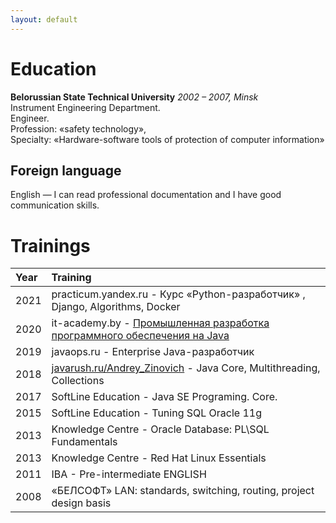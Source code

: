 ```yaml
---
layout: default
---
```


# Education

**Belorussian State Technical University** _2002 – 2007, Minsk_ <br>
Instrument Engineering Department. <br>
Engineer. <br>
Profession: «safety technology», <br>
Specialty: «Hardware-software tools of protection of computer information»

## Foreign language

English — I can read professional documentation and I have good communication skills.

# Trainings

| Year | Training                                                                                                                     |
|:-----|:-----------------------------------------------------------------------------------------------------------------------------|
| 2021 | practicum.yandex.ru - Курс «Python-разработчик» , Django, Algorithms, Docker                                                 |
| 2020 | it-academy.by - [Промышленная разработка программного обеспечения на Java](https://www.it-academy.by/course/java-developer/) |
| 2019 | javaops.ru - Enterprise Java-разработчик                                                                                     |
| 2018 | [javarush.ru/Andrey_Zinovich](https://javarush.com/users/418405) - Java Core, Multithreading, Collections                    |
| 2017 | SoftLine Education - Java SE Programing. Core.                                                                               |
| 2015 | SoftLine Education - Tuning SQL Oracle 11g                                                                                   |
| 2013 | Knowledge Centre - Oracle Database: PL\SQL Fundamentals                                                                      |
| 2013 | Knowledge Centre - Red Hat Linux Essentials                                                                                  |
| 2011 | IBA - Pre-intermediate ENGLISH                                                                                               |
| 2008 | «БЕЛСОФТ» LAN: standards, switching, routing, project design basis                                                           |       






